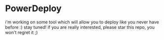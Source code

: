 PowerDeploy
===========

i'm working on some tool which will allow you to deploy like you never have before :) stay tuned! if you are really interested, please star this repo, you won't regret it ;)
